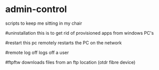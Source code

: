 # admin-control
scripts to keep me sitting in my chair 


#uninstallation this is to get rid of provisioned apps from windows PC's

#restart this pc remotely restarts the PC on the network

#remote log off logs off a user

#ftpftw downloads files from an ftp location (otdr fibre device)
